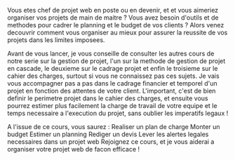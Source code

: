 Vous etes chef de projet web en poste ou en devenir, et  et vous aimeriez organiser vos projets de main de maitre ? Vous avez besoin d'outils et de methodes pour cadrer le planning et le budget de vos clients ? Alors venez decouvrir comment vous organiser au mieux pour assurer la reussite de vos projets dans les limites imposees. 

Avant de vous lancer, je vous conseille de consulter les autres cours de notre serie sur la gestion de projet, l'un sur la methode de gestion de projet en cascade, le deuxieme sur le cadrage projet et enfin le troisieme sur le cahier des charges, surtout si vous ne connaissez pas ces sujets.
Je vais vous accompagner pas a pas dans le cadrage financier et temporel d'un projet en fonction des attentes de votre client. L'important, c'est de bien definir le perimetre projet dans le cahier des charges, et ensuite vous pourrez estimer plus facilement la charge de travail de votre equipe et le temps necessaire a l'execution du projet, sans oublier les imperatifs legaux !

A l'issue de ce cours, vous saurez :
Realiser un plan de charge
Monter un budget
Estimer un planning
Rediger un devis
Lever les alertes legales necessaires dans un projet web
Rejoignez ce cours, et je vous aiderai a organiser votre projet web de facon efficace !